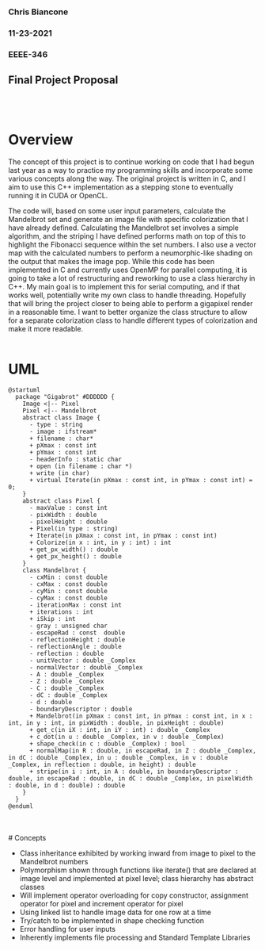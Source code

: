 ### Chris Biancone
### 11-23-2021
### EEEE-346
## Final Project Proposal
<br />
<br />

# Overview
The concept of this project is to continue working on code that I had begun last year as a way to practice my programming skills and incorporate some various concepts along the way. The original project is written in C, and I aim to use this C++ implementation as a stepping stone to eventually running it in CUDA or OpenCL.

The code will, based on some user input parameters, calculate the Mandelbrot set and generate an image file with specific colorization that I have already defined. Calculating the Mandelbrot set involves a simple algorithm, and the striping I have defined performs math on top of this to highlight the Fibonacci sequence within the set numbers. I also use a vector map with the calculated numbers to perform a neumorphic-like shading on the output that makes the image pop. While this code has been implemented in C and currently uses OpenMP for parallel computing, it is going to take a lot of restructuring and reworking to use a class hierarchy in C++. My main goal is to implement this for serial computing, and if that works well, potentially write my own class to handle threading. Hopefully that will bring the project closer to being able to perform a gigapixel render in a reasonable time. I want to better organize the class structure to allow for a separate colorization class to handle different types of colorization and make it more readable.
<br />
<br />

# UML
```plantuml
@startuml
  package "Gigabrot" #DDDDDD {
    Image <|-- Pixel
    Pixel <|-- Mandelbrot
    abstract class Image {
      - type : string
      - image : ifstream*
      + filename : char*
      + pXmax : const int
      + pYmax : const int
      - headerInfo : static char
      + open (in filename : char *)
      + write (in char)
      + virtual Iterate(in pXmax : const int, in pYmax : const int) = 0;
    }
    abstract class Pixel {
      - maxValue : const int
      - pixWidth : double
      - pixelHeight : double
      + Pixel(in type : string)
      + Iterate(in pXmax : const int, in pYmax : const int)
      + Colorize(in x : int, in y : int) : int
      + get_px_width() : double
      + get_px_height() : double
    }
    class Mandelbrot {
      - cxMin : const double
      - cxMax : const double
      - cyMin : const double
      - cyMax : const double
      - iterationMax : const int
      + iterations : int
      + iSkip : int
      - gray : unsigned char
      - escapeRad : const  double
      - reflectionHeight : double
      - reflectionAngle : double
      - reflection : double
      - unitVector : double _Complex
      - normalVector : double _Complex
      - A : double _Complex
      - Z : double _Complex
      - C : double _Complex
      - dC : double _Complex
      - d : double
      - boundaryDescriptor : double
      + Mandelbrot(in pXmax : const int, in pYmax : const int, in x : int, in y : int, in pixWidth : double, in pixHeight : double)
      + get_c(in iX : int, in iY : int) : double _Complex
      + c_dot(in u : double _Complex, in v : double _Complex)
      + shape_check(in c : double _Complex) : bool
      + normalMap(in R : double, in escapeRad, in Z : double _Complex, in dC : double _Complex, in u : double _Complex, in v : double _Complex, in reflection : double, in height) : double
      + stripe(in i : int, in A : double, in boundaryDescriptor : double, in escapeRad : double, in dC : double _Complex, in pixelWidth : double, in d : double) : double
    }
  }
@enduml
```
<br />
<br />
# Concepts

* Class inheritance exhibited by working inward from image to pixel to the Mandelbrot numbers
* Polymorphism shown through functions like iterate() that are declared at image level and implemented at pixel level; class hierarchy has abstract classes
* Will implement operator overloading for copy constructor, assignment operator for pixel and increment operator for pixel
* Using linked list to handle image data for one row at a time
* Try/catch to be implemented in shape checking function
* Error handling for user inputs
* Inherently implements file processing and Standard Template Libraries